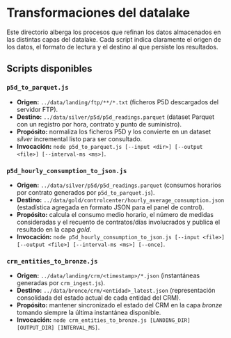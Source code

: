 # Transformaciones del datalake

Este directorio alberga los procesos que refinan los datos almacenados en las distintas capas del datalake.
Cada script indica claramente el origen de los datos, el formato de lectura y el destino al que persiste los resultados.

## Scripts disponibles

### `p5d_to_parquet.js`

- **Origen:** `../data/landing/ftp/**/*.txt` (ficheros P5D descargados del servidor FTP).
- **Destino:** `../data/silver/p5d/p5d_readings.parquet` (dataset Parquet con un registro por hora, contrato y punto de suministro).
- **Propósito:** normaliza los ficheros P5D y los convierte en un dataset *silver* incremental listo para ser consultado.
- **Invocación:** `node p5d_to_parquet.js [--input <dir>] [--output <file>] [--interval-ms <ms>]`.

### `p5d_hourly_consumption_to_json.js`

- **Origen:** `../data/silver/p5d/p5d_readings.parquet` (consumos horarios por contrato generados por `p5d_to_parquet.js`).
- **Destino:** `../data/gold/controlcenter/hourly_average_consumption.json` (estadística agregada en formato JSON para el panel de control).
- **Propósito:** calcula el consumo medio horario, el número de medidas consideradas y el recuento de contratos/días involucrados y publica el resultado en la capa *gold*.
- **Invocación:** `node p5d_hourly_consumption_to_json.js [--input <file>] [--output <file>] [--interval-ms <ms>] [--once]`.

### `crm_entities_to_bronze.js`

- **Origen:** `../data/landing/crm/<timestamp>/*.json` (instantáneas generadas por `crm_ingest.js`).
- **Destino:** `../data/bronce/crm/<entidad>_latest.json` (representación consolidada del estado actual de cada entidad del CRM).
- **Propósito:** mantener sincronizado el estado del CRM en la capa *bronze* tomando siempre la última instantánea disponible.
- **Invocación:** `node crm_entities_to_bronze.js [LANDING_DIR] [OUTPUT_DIR] [INTERVAL_MS]`.
